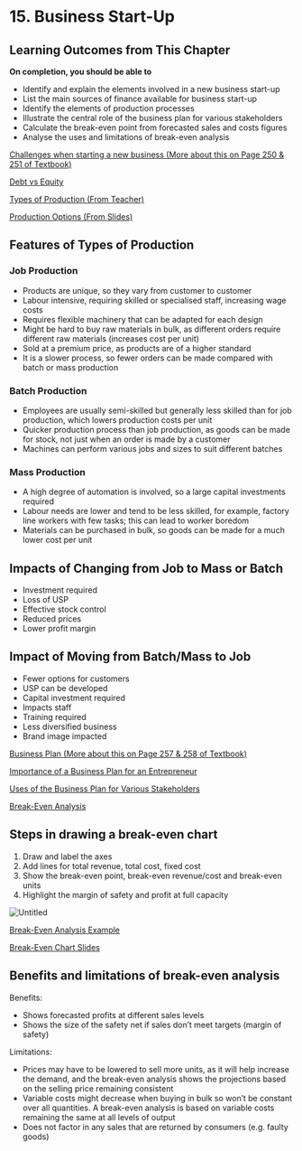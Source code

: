 # 15. Business Start-Up

## Learning Outcomes from This Chapter

**On completion, you should be able to**

- Identify and explain the elements involved in a new business start-up
- List the main sources of finance available for business start-up
- Identify the elements of production processes
- Illustrate the central role of the business plan for various stakeholders
- Calculate the break-even point from forecasted sales and costs figures
- Analyse the uses and limitations of break-even analysis

[Challenges when starting a new business (More about this on Page 250 & 251 of Textbook)](15%20Busines%2066772/Challenges%20664c1.csv)

[Debt vs Equity](15%20Busines%2066772/Debt%20vs%20Eq%20452b2.csv)

[Types of Production (From Teacher)](15%20Busines%2066772/Types%20of%20P%20889e6.csv)

[Production Options (From Slides)](15%20Busines%2066772/Production%206d153.csv)

## Features of Types of Production

### Job Production

- Products are unique, so they vary from customer to customer
- Labour intensive, requiring skilled or specialised staff, increasing wage costs
- Requires flexible machinery that can be adapted for each design
- Might be hard to buy raw materials in bulk, as different orders require different raw materials (increases cost per unit)
- Sold at a premium price, as products are of a higher standard
- It is a slower process, so fewer orders can be made compared with batch or mass production

### Batch Production

- Employees are usually semi-skilled but generally less skilled than for job production, which lowers production costs per unit
- Quicker production process than job production, as goods can be made for stock, not just when an order is made by a customer
- Machines can perform various jobs and sizes to suit different batches

### Mass Production

- A high degree of automation is involved, so a large capital investments required
- Labour needs are lower and tend to be less skilled, for example, factory line workers with few tasks; this can lead to worker boredom
- Materials can be purchased in bulk, so goods can be made for a much lower cost per unit

## Impacts of Changing from Job to Mass or Batch

- Investment required
- Loss of USP
- Effective stock control
- Reduced prices
- Lower profit margin

## Impact of Moving from Batch/Mass to Job

- Fewer options for customers
- USP can be developed
- Capital investment required
- Impacts staff
- Training required
- Less diversified business
- Brand image impacted

[Business Plan (More about this on Page 257 & 258 of Textbook)](15%20Busines%2066772/Business%20P%20a370c.csv)

[Importance of a Business Plan for an Entrepreneur](15%20Busines%2066772/Importance%20f848f.csv)

[Uses of the Business Plan for Various Stakeholders](15%20Busines%2066772/Uses%20of%20th%201042f.csv)

[Break-Even Analysis](15%20Busines%2066772/Break-Even%20447bc.csv)

## Steps in drawing a break-even chart

1. Draw and label the axes 
2. Add lines for total revenue, total cost, fixed cost
3. Show the break-even point, break-even revenue/cost and break-even units
4. Highlight the margin of safety and profit at full capacity

![Untitled](15%20Busines%2066772/Untitled.png)

[Break-Even Analysis Example](15%20Busines%2066772/Break-Even%2045d9b.md)

[Break-Even Chart Slides](15%20Busines%2066772/Break-Even%2008813.md)

## Benefits and limitations of break-even analysis

Benefits: 

- Shows forecasted profits at different sales levels
- Shows the size of the safety net if sales don’t meet targets (margin of safety)

Limitations: 

- Prices may have to be lowered to sell more units, as it will help increase the demand, and the break-even analysis shows the projections based on the selling price remaining consistent
- Variable costs might decrease when buying in bulk so won’t be constant over all quantities. A break-even analysis is based on variable costs remaining the same at all levels of output
- Does not factor in any sales that are returned by consumers (e.g. faulty goods)